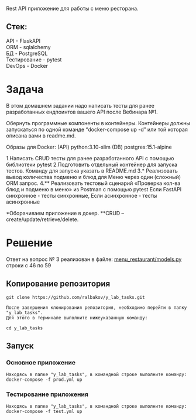 Rest API приложение для работы с меню ресторана. 
## Стек: 
API - FlaskAPI  \
ORM - sqlalchemy  \
БД - PostgreSQL  \
Тестирование - pytest  \
DevOps - Docker  
# Задача
В этом домашнем задании надо написать тесты для ранее разработанных ендпоинтов вашего API после Вебинара №1.

Обернуть программные компоненты в контейнеры. Контейнеры должны запускаться по одной команде “docker-compose up -d” или той которая описана вами в readme.md.

Образы для Docker:
(API) python:3.10-slim
(DB) postgres:15.1-alpine

1.Написать CRUD тесты для ранее разработанного API с помощью библиотеки pytest
2.Подготовить отдельный контейнер для запуска тестов. Команду для запуска указать в README.md
3.* Реализовать вывод количества подменю и блюд для Меню через один (сложный) ORM запрос.
4.** Реализовать тестовый сценарий «Проверка кол-ва блюд и подменю в меню» из Postman с помощью pytest
Если FastAPI синхронное - тесты синхронные, Если асинхронное - тесты асинхронные

*Оборачиваем приложение в докер.
**CRUD – create/update/retrieve/delete.

# Решение

Ответ на вопрос № 3 реализован в файле: [menu_restaurant/models.py](https://github.com/ralbakov/y_lab_tasks/blob/main/menu_restaurant/models.py) строки с 46 по 59


## Копирование репозитория
```
git clone https://github.com/ralbakov/y_lab_tasks.git  
  
После завершения клонирования репозитория, необходимо перейти в папку "y_lab_tasks".   
Для этого в терминале выполните нижеуказанную команду:  
  
cd y_lab_tasks
```

## Запуск
### Основное приложение
```
Находясь в папке "y_lab_tasks", в командной строке выполните команду:  
docker-compose -f prod.yml up
```
### Тестирование приложения
```
Находясь в папке "y_lab_tasks", в командной строке выполните команду:  
docker-compose -f test.yml up
``` 